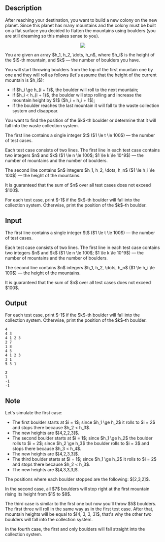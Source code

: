 ## Description

<div><p>After reaching your destination, you want to build a new colony on the new planet. Since this planet has many mountains and the colony must be built on a flat surface you decided to flatten the mountains using boulders (you are still dreaming so this makes sense to you).</p><center> <img class="tex-graphics" src="file://YmbH5Pfd.png" style="max-width: 100.0%;max-height: 100.0%;"> </center><p>You are given an array $h_1, h_2, \dots, h_n$, where $h_i$ is the height of the $i$-th mountain, and $k$&nbsp;— the number of boulders you have.</p><p>You will start throwing boulders from the top of the first mountain one by one and they will roll as follows (let's assume that the height of the current mountain is $h_i$): </p><ul> <li> if $h_i \ge h_{i + 1}$, the boulder will roll to the next mountain; </li><li> if $h_i &lt; h_{i + 1}$, the boulder will stop rolling and increase the mountain height by $1$ ($h_i = h_i + 1$); </li><li> if the boulder reaches the last mountain it will fall to the waste collection system and disappear. </li></ul><p>You want to find the position of the $k$-th boulder or determine that it will fall into the waste collection system.</p></div><div class="input-specification"><p>The first line contains a single integer $t$ ($1 \le t \le 100$)&nbsp;— the number of test cases.</p><p>Each test case consists of two lines. The first line in each test case contains two integers $n$ and $k$ ($1 \le n \le 100$; $1 \le k \le 10^9$)&nbsp;— the number of mountains and the number of boulders.</p><p>The second line contains $n$ integers $h_1, h_2, \dots, h_n$ ($1 \le h_i \le 100$)&nbsp;— the height of the mountains.</p><p>It is guaranteed that the sum of $n$ over all test cases does not exceed $100$.</p></div><div class="output-specification"><p>For each test case, print $-1$ if the $k$-th boulder will fall into the collection system. Otherwise, print the position of the $k$-th boulder.</p></div>

## Input

<p>The first line contains a single integer $t$ ($1 \le t \le 100$)&nbsp;— the number of test cases.</p><p>Each test case consists of two lines. The first line in each test case contains two integers $n$ and $k$ ($1 \le n \le 100$; $1 \le k \le 10^9$)&nbsp;— the number of mountains and the number of boulders.</p><p>The second line contains $n$ integers $h_1, h_2, \dots, h_n$ ($1 \le h_i \le 100$)&nbsp;— the height of the mountains.</p><p>It is guaranteed that the sum of $n$ over all test cases does not exceed $100$.</p>

## Output

<p>For each test case, print $-1$ if the $k$-th boulder will fall into the collection system. Otherwise, print the position of the $k$-th boulder.</p>





```input1
4
4 3
4 1 2 3
2 7
1 8
4 5
4 1 2 3
3 1
5 3 1
```




```output1
2
1
-1
-1
```



## Note

<p>Let's simulate the first case:</p><ul> <li> The first boulder starts at $i = 1$; since $h_1 \ge h_2$ it rolls to $i = 2$ and stops there because $h_2 &lt; h_3$. </li><li> The new heights are $[4,2,2,3]$. </li><li> The second boulder starts at $i = 1$; since $h_1 \ge h_2$ the boulder rolls to $i = 2$; since $h_2 \ge h_3$ the boulder rolls to $i = 3$ and stops there because $h_3 &lt; h_4$. </li><li> The new heights are $[4,2,3,3]$. </li><li> The third boulder starts at $i = 1$; since $h_1 \ge h_2$ it rolls to $i = 2$ and stops there because $h_2 &lt; h_3$. </li><li> The new heights are $[4,3,3,3]$. </li></ul><p>The positions where each boulder stopped are the following: $[2,3,2]$.</p><p>In the second case, all $7$ boulders will stop right at the first mountain rising its height from $1$ to $8$.</p><p>The third case is similar to the first one but now you'll throw $5$ boulders. The first three will roll in the same way as in the first test case. After that, mountain heights will be equal to $[4, 3, 3, 3]$, that's why the other two boulders will fall into the collection system.</p><p>In the fourth case, the first and only boulders will fall straight into the collection system.</p>
